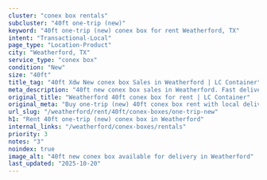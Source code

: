 ```yaml
---
cluster: "conex box rentals"
subcluster: "40ft one-trip (new)"
keyword: "40ft one-trip (new) conex box for rent Weatherford, TX"
intent: "Transactional-Local"
page_type: "Location-Product"
city: "Weatherford, TX"
service_type: "conex box"
condition: "New"
size: "40ft"
title_tag: "40ft Xdw New conex box Sales in Weatherford | LC Container"
meta_description: "40ft new conex box sales in Weatherford. Fast delivery, competitive pricing. Serving conex boxes area. Quote ID: 5O0. Call (214) 524-4168 for your free quote today."
original_title: "Weatherford 40ft conex box for rent | LC Container"
original_meta: "Buy one-trip (new) 40ft conex box rent with local delivery in Weatherford, TX. LC Container — local Since 2003. Request a fast quote today."
url_slug: "/weatherford/rent/40ft/conex-boxes/one-trip-new"
h1: "Rent 40ft one-trip (new) conex box in Weatherford"
internal_links: "/weatherford/conex-boxes/rentals"
priority: 3
notes: "3"
noindex: true
image_alt: "40ft new conex box available for delivery in Weatherford"
last_updated: "2025-10-20"
---
```


<!-- TODO: Add unique city/inventory copy, images, and internal links here. -->
